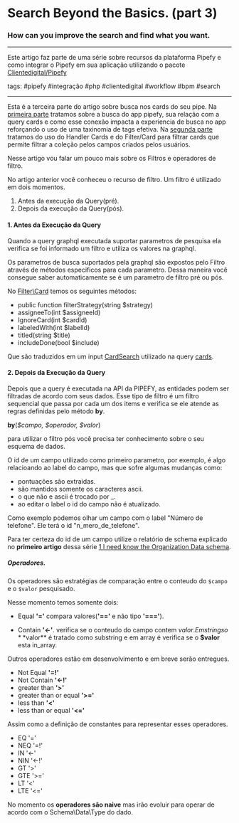 # Search Beyond the Basics. (part 3)
### How can you improve the search and find what you want.

---
   Este artigo faz parte de uma série sobre recursos da plataforma Pipefy e como integrar o Pipefy em sua aplicação utilizando o pacote [Clientedigital/Pipefy](https://github.com/cliente-digital/pipefy)

tags: #pipefy #integração #php #clientedigital #workflow #bpm #search

---

Esta é a terceira parte do artigo sobre busca nos cards do seu pipe. Na [primeira parte](./2-Search-beyond-the-basics-part-1.md) tratamos sobre a busca do app pipefy, sua relação com a query cards e como esse conexão impacta a experiencia de busca no app reforçando o uso de uma taxinomia de tags efetiva. Na [segunda parte](./3-Search-beyond-the-basics-part-2.md) tratamos do uso do Handler Cards e do Filter/Card para filtrar cards que permite filtrar a coleção pelos campos criados pelos usuários.

Nesse artigo vou falar um pouco mais sobre os Filtros e operadores de filtro.


No artigo anterior você conheceu o recurso de filtro. Um filtro é utilizado em dois momentos.

1. Antes da execução da Query(pré).
2. Depois da execução da Query(pós).



#### 1. Antes da Execução da Query

Quando a query graphql executada suportar parametros de pesquisa ela verifica se foi informado um filtro e utiliza os valores na graphql.

Os parametros de busca suportados pela graphql são expostos pelo Filtro através de métodos especificos para cada parametro. Dessa maneira você consegue saber automaticamente se é um parametro de filtro pré ou pós.

No [Filter\Card](https://github.com/cliente-digital/pipefy/blob/main/src/Filter/Cards.php) temos os seguintes métodos:

- public function filterStrategy(string $strategy)
- assigneeTo(int $assigneeId)
- IgnoreCard(int $cardId)
- labeledWith(int $labelId)
- titled(string $title)
-  includeDone(bool $include)

Que são traduzidos em um input [CardSearch](https://api-docs.pipefy.com/reference/inputObjects/CardSearch/) utilizado na query [cards](https://api-docs.pipefy.com/reference/queries/cards/#cards).

#### 2. Depois da Execução da Query

Depois que a query é executada na API da PIPEFY, as entidades podem ser filtradas de acordo com seus dados. Esse tipo de filtro é um filtro sequencial que passa por cada um dos items e verifica se ele atende as regras definidas pelo método **by**.


**by**(_$campo, $operador, $valor_)


para utilizar o filtro pós você precisa ter conhecimento sobre o seu esquema de dados.

O id de um campo utilizado como primeiro parametro, por exemplo, é algo relacioando ao label do campo, mas que sofre algumas mudanças como:
- pontuações são extraidas.
- são mantidos somente os caracteres ascii.
- o que não e ascii é trocado por _.
- ao editar o label o id do campo não é atualizado.

Como exemplo podemos olhar um campo com o label "Número de telefone". Ele terá o id "n_mero_de_telefone".

Para ter certeza do id de um campo utilize o relatório de schema explicado no **primeiro artigo** dessa série [1 I need know the Organization Data schema](./1-I-need-know-the-organization-data-schema.md).

##### Operadores.

Os operadores são estratégias de comparação entre o conteudo do ```$campo``` e o ```$valor``` pesquisado.

Nesse momento temos somente dois:

- Equal **'='**
  compara valores(**'=='** e não tipo **'==='**).

- Contain **'<-'**.
  verifica se o conteudo do campo contem $valor. Em strings o **$valor** é tratado como substring e em array é verifica se o **$valor** esta in_array.

Outros operadores estão em desenvolvimento e em breve serão entregues.

  - Not Equal **'=!'**
  - Not Contain **'<-!'**
  - greater than **'>'**
  - greater than or equal **'>='**
  - less than **'<'**
  - less than or equal **'<='**

Assim como a definição de constantes para representar esses operadores.

- EQ    '='
- NEQ   '=!'
- IN    '<-'
- NIN   '<-!'
- GT    '>'
- GTE   '>='
- LT    '<'
- LTE   '<='

No momento os **operadores são naive** mas irão evoluir para operar de acordo com o Schema\Data\Type do dado.
